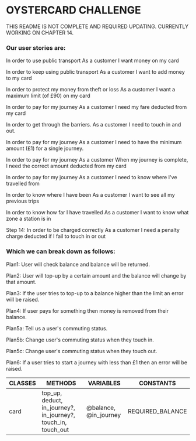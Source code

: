 # OYSTERCARD CHALLENGE

THIS README IS NOT COMPLETE AND REQUIRED UPDATING. CURRENTLY WORKING ON CHAPTER 14.


### Our user stories are:

In order to use public transport
As a customer
I want money on my card

In order to keep using public transport
As a customer
I want to add money to my card

In order to protect my money from theft or loss
As a customer
I want a maximum limit (of £90) on my card

In order to pay for my journey
As a customer
I need my fare deducted from my card

In order to get through the barriers.
As a customer
I need to touch in and out.

In order to pay for my journey
As a customer
I need to have the minimum amount (£1) for a single journey.

In order to pay for my journey
As a customer
When my journey is complete, I need the correct amount deducted from my card

In order to pay for my journey
As a customer
I need to know where I've travelled from

In order to know where I have been
As a customer
I want to see all my previous trips

In order to know how far I have travelled
As a customer
I want to know what zone a station is in

Step 14: 
In order to be charged correctly
As a customer
I need a penalty charge deducted if I fail to touch in or out

### Which we can break down as follows:

Plan1:  User will check balance and balance will be returned.

Plan2:  User will top-up by a certain amount and the balance will change by that
        amount.

Plan3:  If the user tries to top-up to a balance higher than the limit an error
        will be raised.

Plan4:  If user pays for something then money is removed from their balance.

Plan5a: Tell us a user's commuting status.

Plan5b: Change user's commuting status when they touch in.

Plan5c: Change user's commuting status when they touch out.

Plan6:  If a user tries to start a journey with less than £1 then an error will
        be raised.


|CLASSES|METHODS|VARIABLES|CONSTANTS|
|---------|--------------|--------------|--------------|
|card|top_up, deduct, in_journey?, in_journey?, touch_in, touch_out|@balance, @in_journey|REQUIRED_BALANCE|
